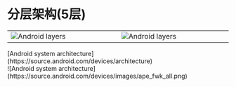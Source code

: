 
# 分层架构(5层)
<table>
   <td width="20%" height="20%">
            <img src="https://source.android.com/images/android_stack_480.png" alt="Android layers" />
   </td>
      <td width="20%" height="20%">
            <img src="https://source.android.com/security/images/android_software_stack.png" alt="Android layers" />
   </td>
</table>
[Android system architecture](https://source.android.com/devices/architecture)<br>
![Android system architecture](https://source.android.com/devices/images/ape_fwk_all.png)<BR>

